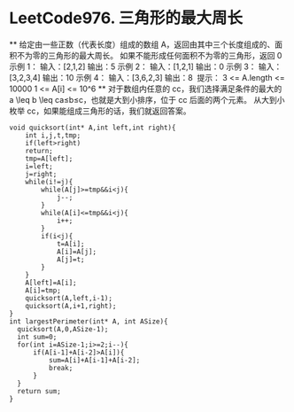 # LeetCode976. 三角形的最大周长
**
给定由一些正数（代表长度）组成的数组 A，返回由其中三个长度组成的、面积不为零的三角形的最大周长。
如果不能形成任何面积不为零的三角形，返回 0
示例 1：
输入：[2,1,2]
输出：5
示例 2：
输入：[1,2,1]
输出：0
示例 3：
输入：[3,2,3,4]
输出：10
示例 4：
输入：[3,6,2,3]
输出：8 
提示：
3 <= A.length <= 10000
1 <= A[i] <= 10^6
**
对于数组内任意的 cc，我们选择满足条件的最大的 a \leq b \leq ca≤b≤c，也就是大到小排序，位于 cc 后面的两个元素。 从大到小枚举 cc，如果能组成三角形的话，我们就返回答案。
```
void quicksort(int* A,int left,int right){
    int i,j,t,tmp;
    if(left>right)
    return;
    tmp=A[left];
    i=left;
    j=right;
    while(i!=j){
        while(A[j]>=tmp&&i<j){
            j--;
        }
        while(A[i]<=tmp&&i<j){
            i++;
        }
        if(i<j){
            t=A[i];
            A[i]=A[j];
            A[j]=t;
        }
    }
    A[left]=A[i];
    A[i]=tmp;
    quicksort(A,left,i-1);
    quicksort(A,i+1,right);
}
int largestPerimeter(int* A, int ASize){
  quicksort(A,0,ASize-1);
  int sum=0;
  for(int i=ASize-1;i>=2;i--){
      if(A[i-1]+A[i-2]>A[i]){
          sum=A[i]+A[i-1]+A[i-2];
          break;
      }
  }
  return sum;
}

```